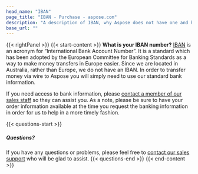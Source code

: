 ```yaml
---
head_name: "IBAN"
page_title: "IBAN - Purchase - aspose.com"
description: "A description of IBAN, why Aspose does not have one and how to send payment via wire."
base_url: ""
---
```

{{< rightPanel >}}
{{< start-content >}}
**What is your IBAN number?** [IBAN](https://en.wikipedia.org/wiki/International_Bank_Account_Number) is an acronym for “International Bank Account Number”. It is a standard which has been adopted by the European Committee for Banking Standards as a way to make money transfers in Europe easier. Since we are located in Australia, rather than Europe, we do not have an IBAN. In order to transfer money via wire to Aspose you will simply need to use our standard bank information.

If you need access to bank information, please [contact a member of our sales staff](https://about.aspose.com/contact/) so they can assist you. As a note, please be sure to have your order information available at the time you request the banking information in order for us to help in a more timely fashion.

{{< questions-start >}}
##### Questions?
If you have any questions or problems, please feel free to [contact our sales support](https://about.aspose.com/contact/) who will be glad to assist.
{{< questions-end >}}
{{< end-content >}}